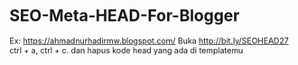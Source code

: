 # SEO-Meta-HEAD-For-Blogger
Ex: https://ahmadnurhadirmw.blogspot.com/
Buka http://bit.ly/SEOHEAD27 ctrl + a, ctrl + c. dan hapus kode head yang ada di templatemu
